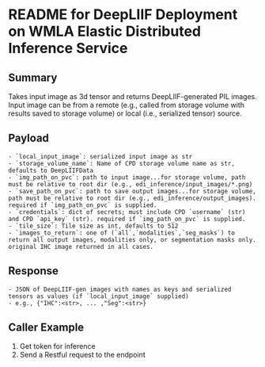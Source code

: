 # README for DeepLIIF Deployment on WMLA Elastic Distributed Inference Service

## Summary
Takes input image as 3d tensor and returns DeepLIIF-generated PIL images. Input image can be from a remote (e.g., called from storage volume with results saved to storage volume) or local (i.e., serialized tensor) source.

## Payload
    - `local_input_image`: serialized input image as str
    - `storage_volume_name`: Name of CPD storage volume name as str, defaults to DeepLIIFData
    - `img_path_on_pvc`: path to input image...for storage volume, path must be relative to root dir (e.g., edi_inference/input_images/*.png)
    - `save_path_on_pvc`: path to save output images...for storage volume, path must be relative to root dir (e.g., edi_inference/output_images). required if `img_path_on_pvc` is supplied.
    - `credentials`: dict of secrets; must include CPD `username` (str) and CPD `api_key` (str). required if `img_path_on_pvc` is supplied.
    - `tile_size`: Tile size as int, defaults to 512
    - `images_to_return`: one of (`all`,`modalities`,`seg_masks`) to return all output images, modalities only, or segmentation masks only. original IHC image returned in all cases.

## Response
    - JSON of DeepLIIF-gen images with names as keys and serialized tensors as values (if `local_input_image` supplied)
    - e.g., {"IHC":<str>, ... ,"Seg":<str>}
    
## Caller Example

1. Get token for inference
2. Send a Restful request to the endpoint
```
```